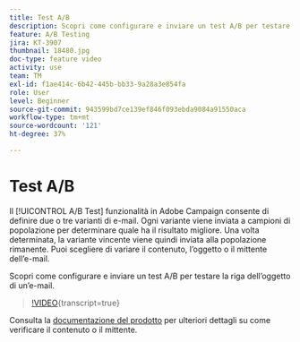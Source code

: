 ```yaml
---
title: Test A/B
description: Scopri come configurare e inviare un test A/B per testare la riga dell’oggetto di un’e-mail.
feature: A/B Testing
jira: KT-3907
thumbnail: 18480.jpg
doc-type: feature video
activity: use
team: TM
exl-id: f1ae414c-6b42-445b-bb33-9a28a3e854fa
role: User
level: Beginner
source-git-commit: 943599bd7ce139ef846f093ebda9084a91550aca
workflow-type: tm+mt
source-wordcount: '121'
ht-degree: 37%

---
```


# Test A/B

Il [!UICONTROL A/B Test] funzionalità in Adobe Campaign consente di definire due o tre varianti di e-mail. Ogni variante viene inviata a campioni di popolazione per determinare quale ha il risultato migliore. Una volta determinata, la variante vincente viene quindi inviata alla popolazione rimanente. Puoi scegliere di variare il contenuto, l’oggetto o il mittente dell’e-mail.

Scopri come configurare e inviare un test A/B per testare la riga dell’oggetto di un’e-mail.

>[!VIDEO](https://video.tv.adobe.com/v/18480?learn=on){transcript=true}

Consulta la [documentazione del prodotto](https://experienceleague.adobe.com/docs/campaign-standard/using/communication-channels/email-messages/designing-an-a-b-test-email.html) per ulteriori dettagli su come verificare il contenuto o il mittente.
